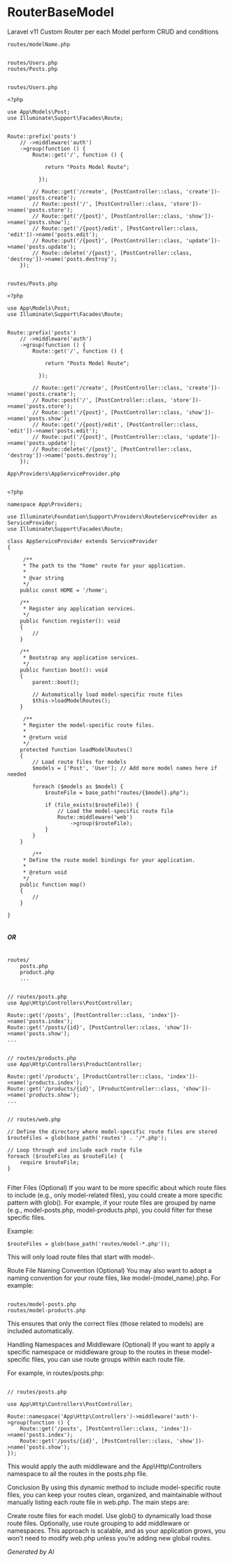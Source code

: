 # RouterBaseModel
Laravel v11 Custom Router per each Model perform CRUD and conditions

``` routes/modelName.php ```

``` 

routes/Users.php
routes/Posts.php

```

```

routes/Users.php

<?php

use App\Models\Post;
use Illuminate\Support\Facades\Route;


Route::prefix('posts')
    // ->middleware('auth')
    ->group(function () {
        Route::get('/', function () {

            return "Posts Model Route";

          });

        // Route::get('/create', [PostController::class, 'create'])->name('posts.create');
        // Route::post('/', [PostController::class, 'store'])->name('posts.store');
        // Route::get('/{post}', [PostController::class, 'show'])->name('posts.show');
        // Route::get('/{post}/edit', [PostController::class, 'edit'])->name('posts.edit');
        // Route::put('/{post}', [PostController::class, 'update'])->name('posts.update');
        // Route::delete('/{post}', [PostController::class, 'destroy'])->name('posts.destroy');
    });

```


```

routes/Posts.php

<?php

use App\Models\Post;
use Illuminate\Support\Facades\Route;


Route::prefix('posts')
    // ->middleware('auth')
    ->group(function () {
        Route::get('/', function () {

            return "Posts Model Route";

          });

        // Route::get('/create', [PostController::class, 'create'])->name('posts.create');
        // Route::post('/', [PostController::class, 'store'])->name('posts.store');
        // Route::get('/{post}', [PostController::class, 'show'])->name('posts.show');
        // Route::get('/{post}/edit', [PostController::class, 'edit'])->name('posts.edit');
        // Route::put('/{post}', [PostController::class, 'update'])->name('posts.update');
        // Route::delete('/{post}', [PostController::class, 'destroy'])->name('posts.destroy');
    });

```

``` App\Providers\AppServiceProvider.php ```

```

<?php

namespace App\Providers;

use Illuminate\Foundation\Support\Providers\RouteServiceProvider as ServiceProvider;
use Illuminate\Support\Facades\Route;

class AppServiceProvider extends ServiceProvider
{

     /**
     * The path to the "home" route for your application.
     *
     * @var string
     */
    public const HOME = '/home';

    /**
     * Register any application services.
     */
    public function register(): void
    {
        //
    }

    /**
     * Bootstrap any application services.
     */
    public function boot(): void
    {
        parent::boot();

        // Automatically load model-specific route files
        $this->loadModelRoutes();
    }

     /**
     * Register the model-specific route files.
     *
     * @return void
     */
    protected function loadModelRoutes()
    {
        // Load route files for models
        $models = ['Post', 'User']; // Add more model names here if needed

        foreach ($models as $model) {
            $routeFile = base_path("routes/{$model}.php");

            if (file_exists($routeFile)) {
                // Load the model-specific route file
                Route::middleware('web')
                    ->group($routeFile);
            }
        }
    }

        /**
     * Define the route model bindings for your application.
     *
     * @return void
     */
    public function map()
    {
        //
    }

}


```


<h5>OR</h5>

```

routes/
    posts.php
    product.php
    ...

```

```

// routes/posts.php
use App\Http\Controllers\PostController;

Route::get('/posts', [PostController::class, 'index'])->name('posts.index');
Route::get('/posts/{id}', [PostController::class, 'show'])->name('posts.show');
...


// routes/products.php
use App\Http\Controllers\ProductController;

Route::get('/products', [ProductController::class, 'index'])->name('products.index');
Route::get('/products/{id}', [ProductController::class, 'show'])->name('products.show');
...

```

```

// routes/web.php

// Define the directory where model-specific route files are stored
$routeFiles = glob(base_path('routes') . '/*.php');

// Loop through and include each route file
foreach ($routeFiles as $routeFile) {
    require $routeFile;
}


```

Filter Files (Optional)
If you want to be more specific about which route files to include (e.g., only model-related files), you could create a more specific pattern with glob(). For example, if your route files are grouped by name (e.g., model-posts.php, model-products.php), you could filter for these specific files.

Example:

``` $routeFiles = glob(base_path('routes/model-*.php')); ```

This will only load route files that start with model-.

Route File Naming Convention (Optional)
You may also want to adopt a naming convention for your route files, like model-{model_name}.php. For example:

```

routes/model-posts.php
routes/model-products.php

```

This ensures that only the correct files (those related to models) are included automatically.

Handling Namespaces and Middleware (Optional)
If you want to apply a specific namespace or middleware group to the routes in these model-specific files, you can use route groups within each route file.

For example, in routes/posts.php:

```

// routes/posts.php

use App\Http\Controllers\PostController;

Route::namespace('App\Http\Controllers')->middleware('auth')->group(function () {
    Route::get('/posts', [PostController::class, 'index'])->name('posts.index');
    Route::get('/posts/{id}', [PostController::class, 'show'])->name('posts.show');
});

```

This would apply the auth middleware and the App\Http\Controllers namespace to all the routes in the posts.php file.

Conclusion
By using this dynamic method to include model-specific route files, you can keep your routes clean, organized, and maintainable without manually listing each route file in web.php. The main steps are:

Create route files for each model.
Use glob() to dynamically load those route files.
Optionally, use route grouping to add middleware or namespaces.
This approach is scalable, and as your application grows, you won’t need to modify web.php unless you’re adding new global routes.


<i>Generated by AI</i> 


